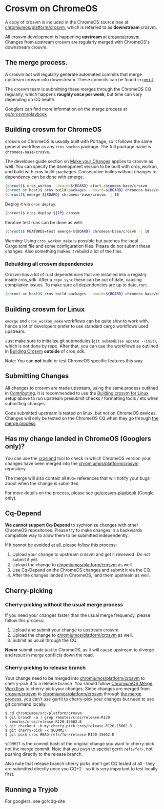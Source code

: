 # Crosvm on ChromeOS

A copy of crosvm is included in the ChromeOS source tree at [chromiumos/platform/crosvm], which is
referred to as **downstream** crosvm.

All crosvm development is happening **upstream** at [crosvm/crosvm]. Changes from upstream crosvm
are regularly merged with ChromeOS's downstream crosvm.

## The merge process.

A crosvm bot will regularly generate automated commits that merge upstream crosvm into downstream.
These commits can be found in
[gerrit](https://chromium-review.googlesource.com/q/hashtag:crosvm-merge).

The crosvm team is submitting these merges through the ChromeOS CQ regularly, which happens
**roughly once per week**, but time can vary depending on CQ health.

Googlers can find more information on the merge process at
[go/crosvm/playbook](http://go/crosvm/playbook)

## Building crosvm for ChromeOS

crosvm on ChromeOS is usually built with Portage, so it follows the same general workflow as any
`cros_workon` package. The full package name is `chromeos-base/crosvm`.

The developer guide section on
[Make your Changes](https://chromium.googlesource.com/chromiumos/docs/+/main/developer_guide.md#make-your-changes)
applies to crosvm as well. You can specify the development version to be built with cros_workon, and
build with cros build-packages. Consecutive builds without changes to dependency can be done with
emerge.

```bash
(chroot)$ cros_workon --board=${BOARD} start chromeos-base/crosvm
(chroot or host)$ cros build-packages --board=${BOARD} chromeos-base/crosvm
(chroot)$ emerge-${BOARD} chromeos-base/crosvm -j 10
```

Deploy it via `cros deploy`:

```bash
(chroot)$ cros deploy ${IP} crosvm
```

Iterative test runs can be done as well:

```bash
(chroot)$ FEATURES=test emerge-${BOARD} chromeos-base/crosvm -j 10
```

Warning: Using `cros_workon_make` is possible but patches the local Cargo.toml file and some
configuration files. Please do not submit these changes. Also something makes it rebuild a lot of
the files.

### Rebuilding all crosvm dependencies

Crosvm has a lot of rust dependencies that are installed into a registry inside cros_sdk. After a
`repo sync` these can be out of date, causing compilation issues. To make sure all dependencies are
up to date, run:

```bash
(chroot or host)$ cros build-packages --board=${BOARD} chromeos-base/crosvm
```

## Building crosvm for Linux

`emerge` and `cros_workon_make` workflows can be quite slow to work with, hence a lot of developers
prefer to use standard cargo workflows used upstream.

Just make sure to initialize git submodules (`git submodules update --init`), which is not done by
repo. After that, you can use the workflows as outlined in
[Building Crosvm](../building_crosvm/linux.md) **outside** of cros_sdk.

Note: You can **not** build or test ChromeOS specific features this way.

## Submitting Changes

All changes to crosvm are made upstream, using the same process outlined in
[Contributing](../contributing/index.md). It is recommended to use the
[Building crosvm for Linux](#building-crosvm-for-linux) setup above to run upstream presubmit checks
/ formatting tools / etc when submitting changes.

Code submitted upstream is tested on linux, but not on ChromeOS devices. Changes will only be tested
on the ChromeOS CQ when they go through [the merge process](#the-merge-process).

## Has my change landed in ChromeOS (Googlers only)?

You can use the [crosland](http://crosland/cl) tool to check in which ChromeOS version your changes
have been merged into the [chromiumos/platform/crosvm] repository.

The merge will also contain all `BUG=` references that will notify your bugs about when the change
is submitted.

For more details on the process, please see [go/crosvm-playbook](http://go/crosvm-playbook) (Google
only).

## Cq-Depend

**We cannot support Cq-Depend** to sychronize changes with other ChromeOS repositories. Please try
to make changes in a backwards compatible way to allow them to be submitted independently.

If it cannot be avoided at all, please follow this process:

1. Upload your change to upstream crosvm and get it reviewed. Do not submit it yet.
1. Upload the change to [chromiumos/platform/crosvm] as well.
1. Use Cq-Depend on the ChromeOS changes and submit it via the CQ.
1. After the changes landed in ChromeOS, land them upstream as well.

## Cherry-picking

### Cherry-picking without the usual merge process

If you need your changes faster than the usual merge frequency, please follow this process:

1. Upload and submit your change to upstream crosvm.
1. Upload the change to [chromiumos/platform/crosvm] as well.
1. Submit as usual through the CQ.

**Never** submit code just to ChromeOS, as it will cause upstream to diverge and result in merge
conflicts down the road.

### Cherry-picking to release branch

Your change need to be merged into [chromiumos/platform/crosvm] to cherry-pick it to a release
branch. You should follow
[ChromiumOS Merge Workflow](https://chromium.googlesource.com/chromiumos/docs/+/HEAD/work_on_branch.md)
to cherry-pick your changes. Since changes are merged from [crosvm/crosvm] to
[chromiumos/platform/crosvm] through [the merge process](#the-merge-process), you can't use gerrit
to cherry-pick your changes but need to use git command locally.

```
$ cd chromiumos/src/platform/crosvm
$ git branch -a | grep remotes/cros/release-R120
  remotes/cros/release-R120-15662.B
$ git checkout -b my-cherry-pick cros/release-R120-15662.B
$ git cherry-pick -x $COMMIT
$ git push cros HEAD:refs/for/release-R120-15662.B
```

`$COMMIT` is the commit hash of the original change you want to cherry-pick not the merge commit.
Note that you push to special gerrit `refs/for/`, not pushing directly to the release branch.

Also note that release branch cherry picks don't get CQ tested at all - they are submitted directly
once you CQ+2 - so it is very important to test locally first.

## Running a Tryjob

For googlers, see go/cdg-site

[chromiumos/platform/crosvm]: https://chromium.googlesource.com/chromiumos/platform/crosvm
[crosvm/crosvm]: https://chromium.googlesource.com/crosvm/crosvm
